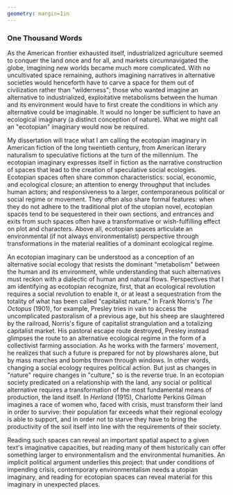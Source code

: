 ```yaml
---
geometry: margin=1in
---
```


### One Thousand Words

As the American frontier exhausted itself, industrialized agriculture seemed to
conquer the land once and for all, and markets circumnavigated the globe,
imagining new worlds became much more complicated. With no uncultivated space
remaining, authors imagining narratives in alternative societies would
henceforth have to carve a space for them out of civilization rather than
"wilderness"; those who wanted imagine an alternative to industrialized,
exploitative metabolisms between the human and its environment would have to
first create the conditions in which any alternative could be imaginable. It
would no longer be sufficient to have an ecological imaginary (a distinct
conception of nature). What we might call an "ecotopian" imaginary would now be
required. 

My dissertation will trace what I am calling the ecotopian imaginary in
American fiction of the long twentieth century, from American literary
naturalism to speculative fictions at the turn of the millennium. The ecotopian
imaginary expresses itself in fiction as the narrative construction of spaces
that lead to the creation of speculative social ecologies. Ecotopian spaces
often share common characteristics: social, economic, and ecological closure;
an attention to energy throughput that includes human actors; and
responsiveness to a larger, contemporaneous political or social regime or
movement. They often also share formal features: when they do not adhere to the
traditional plot of the utopian novel, ecotopian spaces tend to be sequestered
in their own sections, and entrances and exits from such spaces often have a
transformative or wish-fulfilling effect on plot and characters. Above all,
ecotopian spaces articulate an environmental (if not always environmentalist)
perspective through transformations in the material realities of a dominant
ecological regime. 

An ecotopian imaginary can be understood as a conception of an alternative
social ecology that resists the dominant "metabolism" between the human and its
environment, while understanding that such alternatives must reckon with a
dialectic of human and natural flows. Perspectives that I am identifying as
ecotopian recognize, first, that an ecological revolution requires a social
revolution to enable it, or at least a sequestration from the totality of what
has been called "capitalist nature." In Frank Norris's *The Octopus* (1901),
for example, Presley tries in vain to access the uncomplicated pastoralism of a
previous age, but his sheep are slaughtered by the railroad, Norris's figure of
capitalist strangulation and a totalizing capitalist market. His pastoral
escape route destroyed, Presley instead glimpses the route to an alternative
ecological regime in the form of a collectivist farming association. As he
works with the farmers' movement, he realizes that such a future is prepared
for not by plowshares alone, but by mass marches and bombs thrown through
windows. In other words, changing a social ecology requires political action.
But just as changes in "nature" require changes in "culture," so is the reverse
true. In an ecotopian society predicated on a relationship with the land, any
social or political alternative requires a transformation of the most
fundamental means of production, the land itself. In *Herland* (1915),
Charlotte Perkins Gilman imagines a race of women who, faced with crisis, must
transform their land in order to survive: their population far exceeds what
their regional ecology is able to support, and in order not to starve they have
to bring the productivity of the soil itself into line with the requirements of
their society. 

Reading such spaces can reveal an important spatial aspect to a given text's
imaginative capacities, but reading many of them historically can offer
something larger to environmentalism and the environmental humanities. An
implicit political argument underlies this project: that under conditions of
impending crisis, contemporary environmentalism needs a utopian imaginary, and
reading for ecotopian spaces can reveal material for this imaginary in
unexpected places. 


